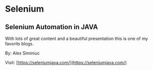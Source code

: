 # Selenium

## Selenium Automation in JAVA

With lots of great content and a beautiful presentation this is one of my favorits blogs.

By: Alex Siminiuc

Visit: [https://seleniumjava.com/](https://seleniumjava.com/)
